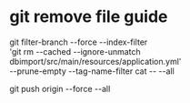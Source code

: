 # git remove file guide

git filter-branch --force --index-filter \
'git rm --cached --ignore-unmatch dbimport/src/main/resources/application.yml' \
--prune-empty --tag-name-filter cat -- --all

git push origin --force --all


